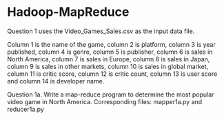 # Hadoop-MapReduce

Question 1 uses the Video_Games_Sales.csv as the input data file. 

Column 1 is the name of the game, column 2 is platform, column 3 is year published, column 4 is genre, column 5 is publisher, column 6 is sales in North America, column 7 is sales in Europe, column 8 is sales in Japan, column 9 is sales in other markets, column 10 is sales in global market, column 11 is critic score, column 12 is critic count, column 13 is user score and column 14 is developer name. 

Question 1a. Write a map-reduce program to determine the most popular video game in North America.
Corresponding files: mapper1a.py and reducer1a.py

